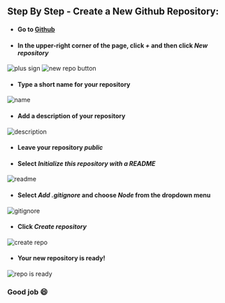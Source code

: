 ## Step By Step - Create a New Github Repository:

* #### Go to [Github](https://github.com)

* #### In the upper-right corner of the page, click _+_ and then click _New repository_

<img src="https://image.ibb.co/hhA3Jw/git2.png" alt="plus sign" border="0">

<img src="https://image.ibb.co/n2JOJw/git3.png" alt="new repo button" border="0">

* #### Type a short name for your repository
<img src="https://image.ibb.co/bB9xdw/git4.png" alt="name" border="0">

* #### Add a description of your repository
<img src="https://image.ibb.co/izd15b/git5.png" alt="description" border="0">

* #### Leave your repository _public_

* #### Select _Initialize this repository with a README_
<img src="https://image.ibb.co/igyqyw/git6.png" alt="readme" border="0">

* #### Select _Add .gitignore_ and choose _Node_ from the dropdown menu
<img src="https://image.ibb.co/fVZkWG/git7.png" alt="gitignore" border="0">

* #### Click _Create repository_
<img src="https://image.ibb.co/gnmzrG/git8.png" alt="create repo" border="0">

* #### Your new repository is ready!
<img src="https://image.ibb.co/i6Rcdw/git9.png" alt="repo is ready" border="0">

### Good job :smile:
